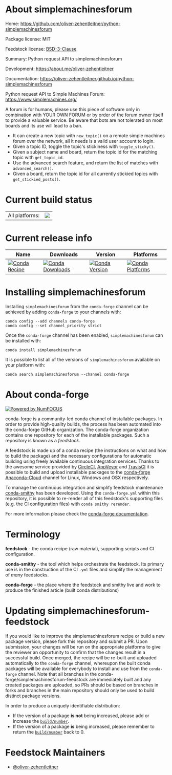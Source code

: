 About simplemachinesforum
=========================

Home: https://github.com/oliver-zehentleitner/python-simplemachinesforum

Package license: MIT

Feedstock license: [BSD-3-Clause](https://github.com/conda-forge/simplemachinesforum-feedstock/blob/main/LICENSE.txt)

Summary: Python request API to simplemachinesforum

Development: https://about.me/oliver-zehentleitner

Documentation: https://oliver-zehentleitner.github.io/python-simplemachinesforum

Python request API to Simple Machines Forum: https://www.simplemachines.org/

A forum is for humans, please use this piece of software only in combination with YOUR OWN FORUM or by order of the forum owner itself to provide
a valuable service. Be aware that bots are not tolerated on most boards and its use will lead to a ban.

- It can create a new topic with `new_topic()` on a remote simple machines forum over the network, all it needs is a valid user account to login.
- Given a topic ID, toggle the topic's stickiness with `toggle_sticky()`.
- Given a subject name and board, return the topic id for the matching topic with `get_topic_id`.
- Use the advanced search feature, and return the list of matches with `advanced_search()`.
- Given a board, return the topic id for all currently stickied topics with `get_stickied_posts()`.


Current build status
====================


<table><tr><td>All platforms:</td>
    <td>
      <a href="https://dev.azure.com/conda-forge/feedstock-builds/_build/latest?definitionId=15723&branchName=main">
        <img src="https://dev.azure.com/conda-forge/feedstock-builds/_apis/build/status/simplemachinesforum-feedstock?branchName=main">
      </a>
    </td>
  </tr>
</table>

Current release info
====================

| Name | Downloads | Version | Platforms |
| --- | --- | --- | --- |
| [![Conda Recipe](https://img.shields.io/badge/recipe-simplemachinesforum-green.svg)](https://anaconda.org/conda-forge/simplemachinesforum) | [![Conda Downloads](https://img.shields.io/conda/dn/conda-forge/simplemachinesforum.svg)](https://anaconda.org/conda-forge/simplemachinesforum) | [![Conda Version](https://img.shields.io/conda/vn/conda-forge/simplemachinesforum.svg)](https://anaconda.org/conda-forge/simplemachinesforum) | [![Conda Platforms](https://img.shields.io/conda/pn/conda-forge/simplemachinesforum.svg)](https://anaconda.org/conda-forge/simplemachinesforum) |

Installing simplemachinesforum
==============================

Installing `simplemachinesforum` from the `conda-forge` channel can be achieved by adding `conda-forge` to your channels with:

```
conda config --add channels conda-forge
conda config --set channel_priority strict
```

Once the `conda-forge` channel has been enabled, `simplemachinesforum` can be installed with:

```
conda install simplemachinesforum
```

It is possible to list all of the versions of `simplemachinesforum` available on your platform with:

```
conda search simplemachinesforum --channel conda-forge
```


About conda-forge
=================

[![Powered by
NumFOCUS](https://img.shields.io/badge/powered%20by-NumFOCUS-orange.svg?style=flat&colorA=E1523D&colorB=007D8A)](https://numfocus.org)

conda-forge is a community-led conda channel of installable packages.
In order to provide high-quality builds, the process has been automated into the
conda-forge GitHub organization. The conda-forge organization contains one repository
for each of the installable packages. Such a repository is known as a *feedstock*.

A feedstock is made up of a conda recipe (the instructions on what and how to build
the package) and the necessary configurations for automatic building using freely
available continuous integration services. Thanks to the awesome service provided by
[CircleCI](https://circleci.com/), [AppVeyor](https://www.appveyor.com/)
and [TravisCI](https://travis-ci.com/) it is possible to build and upload installable
packages to the [conda-forge](https://anaconda.org/conda-forge)
[Anaconda-Cloud](https://anaconda.org/) channel for Linux, Windows and OSX respectively.

To manage the continuous integration and simplify feedstock maintenance
[conda-smithy](https://github.com/conda-forge/conda-smithy) has been developed.
Using the ``conda-forge.yml`` within this repository, it is possible to re-render all of
this feedstock's supporting files (e.g. the CI configuration files) with ``conda smithy rerender``.

For more information please check the [conda-forge documentation](https://conda-forge.org/docs/).

Terminology
===========

**feedstock** - the conda recipe (raw material), supporting scripts and CI configuration.

**conda-smithy** - the tool which helps orchestrate the feedstock.
                   Its primary use is in the construction of the CI ``.yml`` files
                   and simplify the management of *many* feedstocks.

**conda-forge** - the place where the feedstock and smithy live and work to
                  produce the finished article (built conda distributions)


Updating simplemachinesforum-feedstock
======================================

If you would like to improve the simplemachinesforum recipe or build a new
package version, please fork this repository and submit a PR. Upon submission,
your changes will be run on the appropriate platforms to give the reviewer an
opportunity to confirm that the changes result in a successful build. Once
merged, the recipe will be re-built and uploaded automatically to the
`conda-forge` channel, whereupon the built conda packages will be available for
everybody to install and use from the `conda-forge` channel.
Note that all branches in the conda-forge/simplemachinesforum-feedstock are
immediately built and any created packages are uploaded, so PRs should be based
on branches in forks and branches in the main repository should only be used to
build distinct package versions.

In order to produce a uniquely identifiable distribution:
 * If the version of a package **is not** being increased, please add or increase
   the [``build/number``](https://docs.conda.io/projects/conda-build/en/latest/resources/define-metadata.html#build-number-and-string).
 * If the version of a package **is** being increased, please remember to return
   the [``build/number``](https://docs.conda.io/projects/conda-build/en/latest/resources/define-metadata.html#build-number-and-string)
   back to 0.

Feedstock Maintainers
=====================

* [@oliver-zehentleitner](https://github.com/oliver-zehentleitner/)

